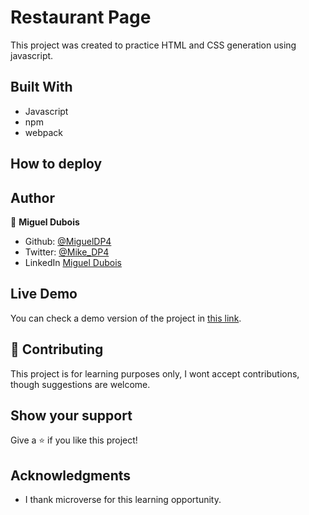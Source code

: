 # Restaurant Page

This project was created to practice HTML and CSS generation using javascript.

## Built With

- Javascript
- npm
- webpack 

## How to deploy

## Author

👤 **Miguel Dubois**

- Github: [@MiguelDP4](https://github.com/MiguelDP4)
- Twitter: [@Mike_DP4](https://twitter.com/Mike_DP4)
- LinkedIn [Miguel Dubois](https://www.linkedin.com/in/miguel-angel-dubois)

## Live Demo

You can check a demo version of the project in [this link]().

## 🤝 Contributing

This project is for learning purposes only, I wont accept contributions, though suggestions are welcome.

## Show your support

Give a ⭐️ if you like this project!

## Acknowledgments

- I thank microverse for this learning opportunity.
